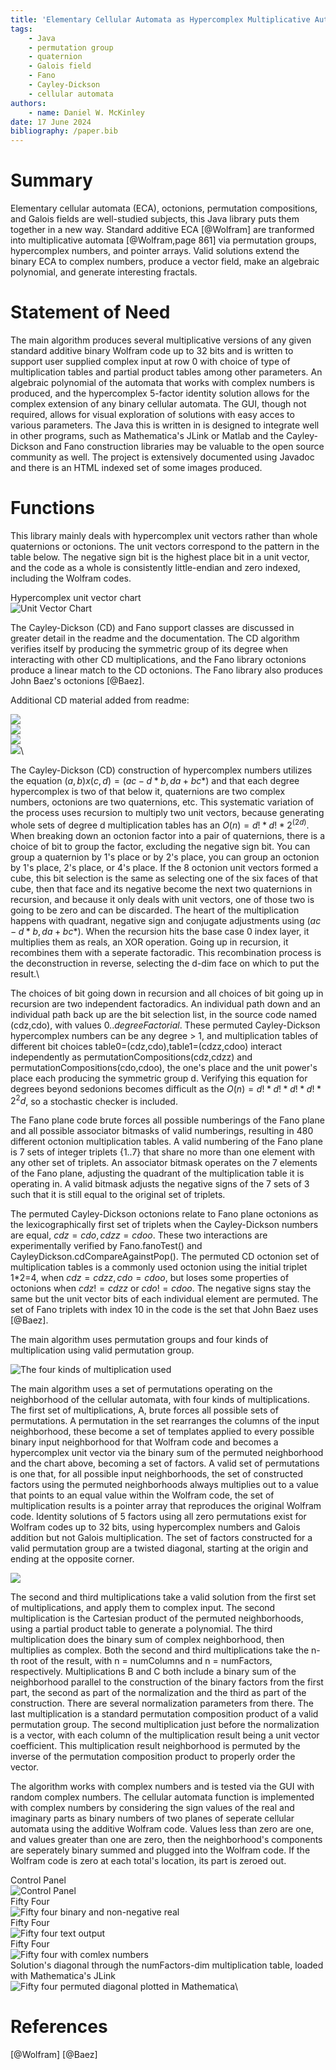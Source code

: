 ```yaml
---
title: 'Elementary Cellular Automata as Hypercomplex Multiplicative Automata'
tags:
    - Java
    - permutation group
    - quaternion
    - Galois field
    - Fano
    - Cayley-Dickson
    - cellular automata
authors:
    - name: Daniel W. McKinley
date: 17 June 2024
bibliography: /paper.bib
---
```


# Summary

Elementary cellular automata (ECA), octonions, permutation compositions, and Galois fields are well-studied subjects, this Java library puts them together in a new way. Standard additive ECA [@Wolfram] are tranformed into multiplicative automata [@Wolfram,page 861] via permutation groups, hypercomplex numbers, and pointer arrays. Valid solutions extend the binary ECA to complex numbers, produce a vector field, make an algebraic polynomial, and generate interesting fractals. 

# Statement of Need

 The main algorithm produces several multiplicative versions of any given standard additive binary Wolfram code up to 32 bits and is written to support user supplied complex input at row 0 with choice of type of multiplication tables and partial product tables among other parameters. An algebraic polynomial of the automata that works with complex numbers is produced, and the hypercomplex 5-factor identity solution allows for the complex extension of any binary cellular automata. The GUI, though not required, allows for visual exploration of solutions with easy acces to various parameters. The Java this is written in is designed to integrate well in other programs, such as Mathematica's JLink or Matlab and the Cayley-Dickson and Fano construction libraries may be valuable to the open source community as well. The project is extensively documented using Javadoc and there is an HTML indexed set of some images produced.

# Functions

This library mainly deals with hypercomplex unit vectors rather than whole quaternions or octonions.  The unit vectors correspond to the pattern in the table below. The negative sign bit is the highest place bit in a unit vector, and the code as a whole is consistently little-endian and zero indexed, including the Wolfram codes.

Hypercomplex unit vector chart\
![Unit Vector Chart](/unitVectorChart.jpg)

The Cayley-Dickson (CD) and Fano support classes are discussed in greater detail in the readme and the documentation. The CD algorithm verifies itself by producing the symmetric group of its degree when interacting with other CD multiplications, and the Fano library octonions produce a linear match to the CD octonions. The Fano library also produces John Baez's octonions [@Baez].

Additional CD material added from readme:

![](/quaternionsSplitScreenshot.jpg)\
![](/octonionSplitScreenshot.jpg)\
![](/recursionDiagram.jpg)\
![](/cdTablesLengthScreenshot.jpg)\

The Cayley-Dickson (CD) construction of hypercomplex numbers utilizes the equation $(a,b)x(c,d)=(ac-d*b,da+bc*)$ and that each degree hypercomplex is two of that below it, quaternions are two complex numbers, octonions are two quaternions, etc. This systematic variation of the process uses recursion to multiply two unit vectors, because generating whole sets of degree d multiplication tables has an $O(n)=d!*d!*2^(2d)$. When breaking down an octonion factor into a pair of quaternions, there is a choice of bit to group the factor, excluding the negative sign bit. You can group a quaternion by 1's place or by 2's place, you can group an octonion by 1's place, 2's place, or 4's place. If the 8 octonion unit vectors formed a cube, this bit selection is the same as selecting one of the six faces of that cube, then that face and its negative become the next two quaternions in recursion, and because it only deals with unit vectors, one of those two is going to be zero and can be discarded. The heart of the multiplication happens with quadrant, negative sign and conjugate adjustments using $(ac-d*b,da+bc*)$. When the recursion hits the base case 0 index layer, it multiplies them as reals, an XOR operation. Going up in recursion, it recombines them with a seperate factoradic. This recombination process is the deconstruction in reverse, selecting the d-dim face on which to put the result.\

The choices of bit going down in recursion and all choices of bit going up in recursion are two independent factoradics. An individual path down and an individual path back up are the bit selection list, in the source code named (cdz,cdo), with values ${0..degreeFactorial}$. These permuted Cayley-Dickson hypercomplex numbers can be any degree > 1, and multiplication tables of different bit choices table0=(cdz,cdo),table1=(cdzz,cdoo) interact independently as permutationCompositions(cdz,cdzz) and permutationCompositions(cdo,cdoo), the one's place and the unit power's place each producing the symmetric group d. Verifying this equation for degrees beyond sedonions becomes difficult as the $O(n)=d!*d!*d!*d!*2^2d$, so a stochastic checker is included.

The Fano plane code brute forces all possible numberings of the Fano plane and all possible associator bitmasks of valid numberings, resulting in 480 different octonion multiplication tables. A valid numbering of the Fano plane is 7 sets of integer triplets {1..7} that share no more than one element with any other set of triplets. An associator bitmask operates on the 7 elements of the Fano plane, adjusting the quadrant of the multiplication table it is operating in. A valid bitmask adjusts the negative signs of the 7 sets of 3 such that it is still equal to the original set of triplets.

The permuted Cayley-Dickson octonions relate to Fano plane octonions as the lexicographically first set of triplets when the Cayley-Dickson numbers are equal, $cdz=cdo,cdzz=cdoo$. These two interactions are experimentally verified by Fano.fanoTest() and CayleyDickson.cdCompareAgainstPop(). The permuted CD octonion set of multiplication tables is a commonly used octonion using the initial triplet 1*2=4, when $cdz=cdzz,cdo=cdoo$, but loses some properties of octonions when $cdz!=cdzz$ or $cdo!=cdoo$. The negative signs stay the same but the unit vector bits of each individual element are permuted. The set of Fano triplets with index 10 in the code is the set that John Baez uses [@Baez].


The main algorithm uses permutation groups and four kinds of multiplication using valid permutation group. 

![The four kinds of multiplication used](/MultiplicationsDiagram.jpg)

The main algorithm uses a set of permutations operating on the neighborhood of the cellular automata, with four kinds of multiplications. The first set of multiplications, A, brute forces all possible sets of permutations. A permutation in the set rearranges the columns of the input neighborhood, these become a set of templates applied to every possible binary input neighborhood for that Wolfram code and becomes a hypercomplex unit vector via the binary sum of the permuted neighborhood and the chart above, becoming a set of factors.  A valid set of permutations is one that, for all possible input neighborhoods, the set of constructed factors using the permuted neighborhoods always multiplies out to a value that points to an equal value within the Wolfram code, the set of multiplication results is a pointer array that reproduces the original Wolfram code. Identity solutions of 5 factors using all zero permutations exist for Wolfram codes up to 32 bits, using hypercomplex numbers and Galois addition but not Galois multiplication. The set of factors constructed for a valid permutation group are a twisted diagonal, starting at the origin and ending at the opposite corner.

![](/bitPermutations.jpg)


The second and third multiplications take a valid solution from the first set of multiplications, and apply them to complex input. The second multiplication is the Cartesian product of the permuted neighborhoods, using a partial product table to generate a polynomial. The third multiplication does the binary sum of complex neighborhood, then multiplies as complex. Both the second and third multiplications take the n-th root of the result, with n = numColumns and n = numFactors, respectively. Multiplications B and C both include a binary sum of the neighborhood parallel to the construction of the binary factors from the first part, the second as part of the normalization and the third as part of the construction.  There are several normalization parameters from there. The last multiplication is a standard permutation composition product of a valid permutation group. The second multiplication just before the normalization is a vector, with each column of the multiplication result being a unit vector coefficient. This multiplication result neighborhood is permuted by the inverse of the permutation composition product to properly order the vector.

The algorithm works with complex numbers and is tested via the GUI with random complex numbers. The cellular automata function is implemented with complex numbers by considering the sign values of the real and imaginary parts as binary numbers of two planes of seperate cellular automata using the additive Wolfram code. Values less than zero are one, and values greater than one are zero, then the neighborhood's components are seperately binary summed and plugged into the Wolfram code. If the Wolfram code is zero at each total's location, its part is zeroed out. 

Control Panel\
![Control Panel](/ControlPanel.jpg)\
Fifty Four\
![Fifty four binary and non-negative real](/FiftyFour.jpg)\
Fifty Four\
![Fifty four text output](/FiftyFourText.jpg)\
Fifty Four\
![Fifty four with comlex numbers](/FiftyFourComplex.jpg)\
Solution's diagonal through the numFactors-dim multiplication table, loaded with Mathematica's JLink\
![Fifty four permuted diagonal plotted in Mathematica](/Mathematica.jpg)\

# References

[@Wolfram]
[@Baez]
